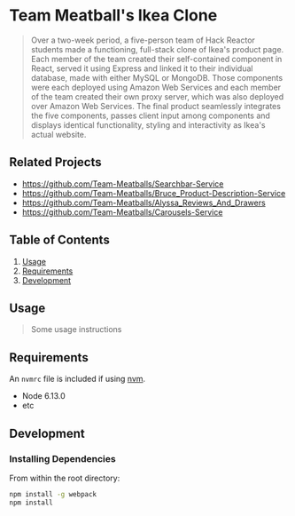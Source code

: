 # Team Meatball's Ikea Clone

> Over a two-week period, a five-person team of Hack Reactor students made a functioning, full-stack clone of Ikea's product page. Each member of the team created their self-contained component in React, served it using Express and linked it to their individual database, made with either MySQL or MongoDB.
Those components were each deployed using Amazon Web Services and each member of the team created their own proxy server, which was also deployed over Amazon Web Services.
The final product seamlessly integrates the five components, passes client input among components and displays identical functionality, styling and interactivity as Ikea's actual website.

## Related Projects

  - https://github.com/Team-Meatballs/Searchbar-Service
  - https://github.com/Team-Meatballs/Bruce_Product-Description-Service
  - https://github.com/Team-Meatballs/Alyssa_Reviews_And_Drawers
  - https://github.com/Team-Meatballs/Carousels-Service

## Table of Contents

1. [Usage](#Usage)
1. [Requirements](#requirements)
1. [Development](#development)

## Usage

> Some usage instructions

## Requirements

An `nvmrc` file is included if using [nvm](https://github.com/creationix/nvm).

- Node 6.13.0
- etc

## Development

### Installing Dependencies

From within the root directory:

```sh
npm install -g webpack
npm install
```

